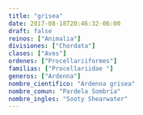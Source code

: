 ```yaml
---
title: "grisea"
date: 2017-08-18T20:46:32-06:00
draft: false
reinos: ["Animalia"]
divisiones: ["Chordata"]
clases: ["Aves"]
ordenes: ["Procellariiformes"]
familias: ["Procellariidae "]
generos: ["Ardenna"]
nombre_cientifico: "Ardenna grisea"
nombre_comun: "Pardela Sombría"
nombre_ingles: "Sooty Shearwater"
---
```

